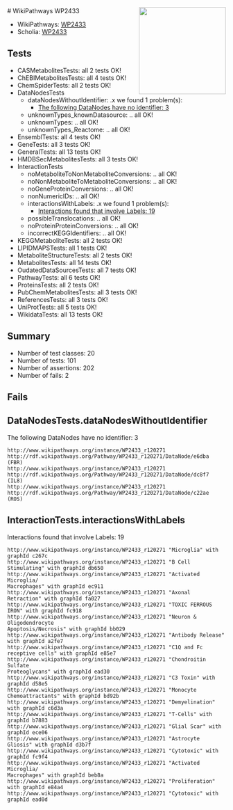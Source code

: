 <img style="float: right; width: 200px" src="https://upload.wikimedia.org/wikipedia/commons/thumb/8/83/Wplogo_with_text_500.png/640px-Wplogo_with_text_500.png" />
# WikiPathways WP2433

* WikiPathways: [WP2433](https://new.wikipathways.org/pathways/WP2433)
* Scholia: [WP2433](https://scholia.toolforge.org/wikipathways/WP2433)
## Tests
* CASMetabolitesTests: all 2 tests OK!
* ChEBIMetabolitesTests: all 4 tests OK!
* ChemSpiderTests: all 2 tests OK!
* DataNodesTests
    * dataNodesWithoutIdentifier: .x we found 1 problem(s):
        * [The following DataNodes have no identifier: 3](#d2d32fa2)
    * unknownTypes_knownDatasource: .. all OK!
    * unknownTypes: .. all OK!
    * unknownTypes_Reactome: .. all OK!
* EnsemblTests: all 4 tests OK!
* GeneTests: all 3 tests OK!
* GeneralTests: all 13 tests OK!
* HMDBSecMetabolitesTests: all 3 tests OK!
* InteractionTests
    * noMetaboliteToNonMetaboliteConversions: .. all OK!
    * noNonMetaboliteToMetaboliteConversions: .. all OK!
    * noGeneProteinConversions: .. all OK!
    * nonNumericIDs: .. all OK!
    * interactionsWithLabels: .x we found 1 problem(s):
        * [Interactions found that involve Labels: 19](#fe97a8c1)
    * possibleTranslocations: .. all OK!
    * noProteinProteinConversions: .. all OK!
    * incorrectKEGGIdentifiers: .. all OK!
* KEGGMetaboliteTests: all 2 tests OK!
* LIPIDMAPSTests: all 1 tests OK!
* MetaboliteStructureTests: all 2 tests OK!
* MetabolitesTests: all 14 tests OK!
* OudatedDataSourcesTests: all 7 tests OK!
* PathwayTests: all 6 tests OK!
* ProteinsTests: all 2 tests OK!
* PubChemMetabolitesTests: all 3 tests OK!
* ReferencesTests: all 3 tests OK!
* UniProtTests: all 5 tests OK!
* WikidataTests: all 13 tests OK!


## Summary

* Number of test classes: 20
* Number of tests: 101
* Number of assertions: 202
* Number of fails: 2

## Fails

<a name="d2d32fa2" />

## DataNodesTests.dataNodesWithoutIdentifier

The following DataNodes have no identifier: 3
```
http://www.wikipathways.org/instance/WP2433_r120271 http://rdf.wikipathways.org/Pathway/WP2433_r120271/DataNode/e6dba (FBR)
http://www.wikipathways.org/instance/WP2433_r120271 http://rdf.wikipathways.org/Pathway/WP2433_r120271/DataNode/dc8f7 (IL8)
http://www.wikipathways.org/instance/WP2433_r120271 http://rdf.wikipathways.org/Pathway/WP2433_r120271/DataNode/c22ae (ROS)
```

<a name="fe97a8c1" />

## InteractionTests.interactionsWithLabels

Interactions found that involve Labels: 19
```
http://www.wikipathways.org/instance/WP2433_r120271 "Microglia" with graphId c267c
http://www.wikipathways.org/instance/WP2433_r120271 "B Cell Stimulating" with graphId db650
http://www.wikipathways.org/instance/WP2433_r120271 "Activated Microglia/
Macrophages" with graphId ec911
http://www.wikipathways.org/instance/WP2433_r120271 "Axonal Retraction" with graphId fa027
http://www.wikipathways.org/instance/WP2433_r120271 "TOXIC FERROUS
IRON" with graphId fc918
http://www.wikipathways.org/instance/WP2433_r120271 "Neuron & 
Oligodendrocyte
Apoptosis/Necrosis" with graphId bb029
http://www.wikipathways.org/instance/WP2433_r120271 "Antibody Release" with graphId a2fe7
http://www.wikipathways.org/instance/WP2433_r120271 "C1Q and Fc receptive cells" with graphId e85e7
http://www.wikipathways.org/instance/WP2433_r120271 "Chondroitin Sulfate 
Proteoglycans" with graphId ead30
http://www.wikipathways.org/instance/WP2433_r120271 "C3 Toxin" with graphId d58e5
http://www.wikipathways.org/instance/WP2433_r120271 "Monocyte Chemoattractants" with graphId bd92b
http://www.wikipathways.org/instance/WP2433_r120271 "Demyelination" with graphId c6d3a
http://www.wikipathways.org/instance/WP2433_r120271 "T-Cells" with graphId b7883
http://www.wikipathways.org/instance/WP2433_r120271 "Glial Scar" with graphId ece06
http://www.wikipathways.org/instance/WP2433_r120271 "Astrocyte Gliosis" with graphId d3b7f
http://www.wikipathways.org/instance/WP2433_r120271 "Cytotoxic" with graphId fc9f4
http://www.wikipathways.org/instance/WP2433_r120271 "Activated Microglia/
Macrophages" with graphId beb8a
http://www.wikipathways.org/instance/WP2433_r120271 "Proliferation" with graphId e84a4
http://www.wikipathways.org/instance/WP2433_r120271 "Cytotoxic" with graphId ead0d
```

